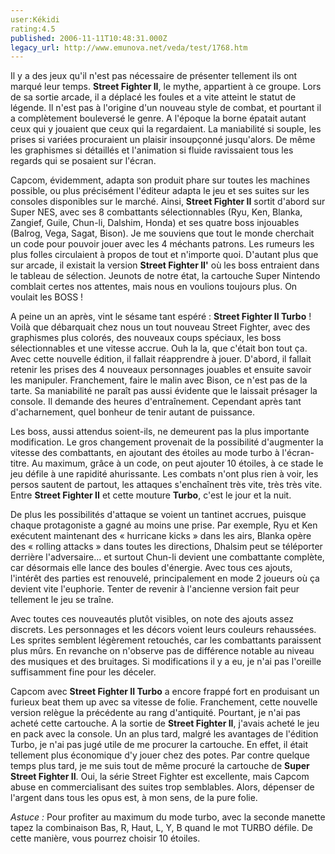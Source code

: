 ```yaml
---
user:Kékidi
rating:4.5
published: 2006-11-11T10:48:31.000Z
legacy_url: http://www.emunova.net/veda/test/1768.htm
---
```

Il y a des jeux qu'il n'est pas nécessaire de présenter tellement ils ont marqué leur temps. **Street Fighter II**, le mythe, appartient à ce groupe. Lors de sa sortie arcade, il a déplacé les foules et a vite atteint le statut de légende. Il n'est pas à l'origine d'un nouveau style de combat, et pourtant il a complètement bouleversé le genre. A l'époque la borne épatait autant ceux qui y jouaient que ceux qui la regardaient. La maniabilité si souple, les prises si variées procuraient un plaisir insoupçonné jusqu'alors. De même les graphismes si détaillés et l'animation si fluide ravissaient tous les regards qui se posaient sur l'écran.  

  

Capcom, évidemment, adapta son produit phare sur toutes les machines possible, ou plus précisément l'éditeur adapta le jeu et ses suites sur les consoles disponibles sur le marché. Ainsi, **Street Fighter II** sortit d'abord sur Super NES, avec ses 8 combattants sélectionnables (Ryu, Ken, Blanka, Zangief, Guile, Chun-li, Dalshim, Honda) et ses quatre boss injouables (Balrog, Vega, Sagat, Bison). Je me souviens que tout le monde cherchait un code pour pouvoir jouer avec les 4 méchants patrons. Les rumeurs les plus folles circulaient à propos de tout et n'importe quoi. D'autant plus que sur arcade, il existait la version **Street Fighter II'** où les boss entraient dans le tableau de sélection. Jeunots de notre état, la cartouche Super Nintendo comblait certes nos attentes, mais nous en voulions toujours plus. On voulait les BOSS !  

  

A peine un an après, vint le sésame tant espéré : **Street Fighter II Turbo** ! Voilà que débarquait chez nous un tout nouveau Street Fighter, avec des graphismes plus colorés, des nouveaux coups spéciaux, les boss sélectionnables et une vitesse accrue. Ouh la la, que c'était bon tout ça. Avec cette nouvelle édition, il fallait réapprendre à jouer. D'abord, il fallait retenir les prises des 4 nouveaux personnages jouables et ensuite savoir les manipuler. Franchement, faire le malin avec Bison, ce n'est pas de la tarte. Sa maniabilité ne paraît pas aussi évidente que le laissait présager la console. Il demande des heures d'entraînement. Cependant après tant d'acharnement, quel bonheur de tenir autant de puissance.  

  

Les boss, aussi attendus soient-ils, ne demeurent pas la plus importante modification. Le gros changement provenait de la possibilité d'augmenter la vitesse des combattants, en ajoutant des étoiles au mode turbo à l'écran-titre. Au maximum, grâce à un code, on peut ajouter 10 étoiles, à ce stade le jeu défile à une rapidité ahurissante. Les combats n'ont plus rien à voir, les persos sautent de partout, les attaques s'enchaînent très vite, très très vite. Entre **Street Fighter II** et cette mouture **Turbo**, c'est le jour et la nuit.  

  

De plus les possibilités d'attaque se voient un tantinet accrues, puisque chaque protagoniste a gagné au moins une prise. Par exemple, Ryu et Ken exécutent maintenant des « hurricane kicks » dans les airs, Blanka opère des « rolling attacks » dans toutes les directions, Dhalsim peut se téléporter derrière l'adversaire... et surtout Chun-li devient une combattante complète, car désormais elle lance des boules d'énergie. Avec tous ces ajouts, l'intérêt des parties est renouvelé, principalement en mode 2 joueurs où ça devient vite l'euphorie. Tenter de revenir à l'ancienne version fait peur tellement le jeu se traîne.  

  

Avec toutes ces nouveautés plutôt visibles, on note des ajouts assez discrets. Les personnages et les décors voient leurs couleurs rehaussées. Les sprites semblent légèrement retouchés, car les combattants paraissent plus mûrs. En revanche on n'observe pas de différence notable au niveau des musiques et des bruitages. Si modifications il y a eu, je n'ai pas l'oreille suffisamment fine pour les déceler.  

  

Capcom avec **Street Fighter II Turbo** a encore frappé fort en produisant un furieux beat them up avec sa vitesse de folie. Franchement, cette nouvelle version relègue la précédente au rang d'antiquité. Pourtant, je n'ai pas acheté cette cartouche. A la sortie de **Street Fighter II**, j'avais acheté le jeu en pack avec la console. Un an plus tard, malgré les avantages de l'édition Turbo, je n'ai pas jugé utile de me procurer la cartouche. En effet, il était tellement plus économique d'y jouer chez des potes. Par contre quelque temps plus tard, je me suis tout de même procuré la cartouche de **Super Street Fighter II**. Oui, la série Street Fighter est excellente, mais Capcom abuse en commercialisant des suites trop semblables. Alors, dépenser de l'argent dans tous les opus est, à mon sens, de la pure folie.  

  

_Astuce :_ Pour profiter au maximum du mode turbo, avec la seconde manette tapez la combinaison Bas, R, Haut, L, Y, B quand le mot TURBO défile. De cette manière, vous pourrez choisir 10 étoiles.